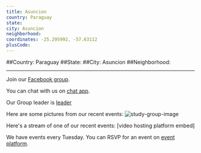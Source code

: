 ```yaml
---
title: Asuncion
country: Paraguay
state: 
city: Asuncion
neighborhood: 
coordinates: -25.295992, -57.63112
plusCode:
---
```


##Country: Paraguay
##State: 
##City: Asuncion
##Neighborhood: 
*****
Join our [Facebook group](https://www.facebook.com/groups/free.code.camp.asuncion).

You can chat with us on [chat app]().

Our Group leader is [leader]()

Here are some pictures from our recent events:
![study-group-image]()

Here's a stream of one of our recent events:
[video hosting platform embed]

We have events every Tuesday. You can RSVP for an event on [event platform]().
